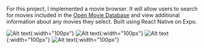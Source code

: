 
For this project, I implemented a movie browser. It will allow users to
search for movies included in the [Open Movie Database](http://www.omdbapi.com/)
and view additional information about any movies they select. Built using React Native on Expo.

![Alt text](/assets/movie1.png?raw=true){:width="100px"}
![Alt text](/assets/movie2.png?raw=true){:width="100px"}
![Alt text](/assets/movie3.png?raw=true){:width="100px"}
![Alt text](/assets/movie4.png?raw=true){:width="100px"}
